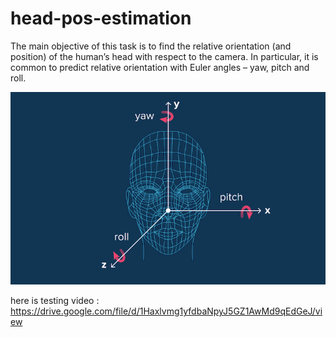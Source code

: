 # head-pos-estimation

The main objective of this task is to find the relative orientation (and position) of the human’s head with respect to the camera.
In particular, it is common to predict relative orientation with Euler angles – yaw, pitch and roll.

![alt text](https://github.com/shimaaAHMED02/head-pos-estimation/blob/main/2d-3d-head-pose-estimation.jpg)

here is testing video : https://drive.google.com/file/d/1Haxlvmg1yfdbaNpyJ5GZ1AwMd9qEdGeJ/view
